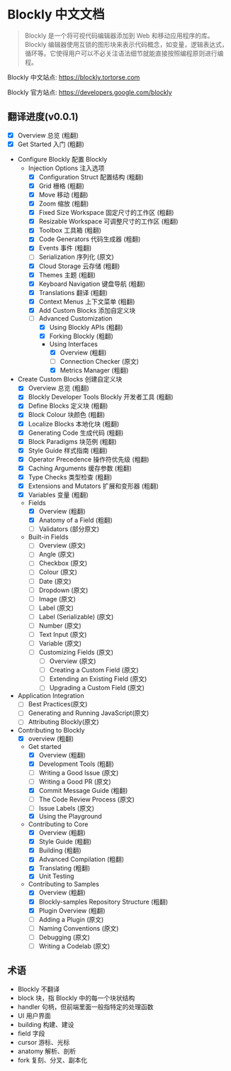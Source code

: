 # Blockly 中文文档

> Blockly 是一个将可视代码编辑器添加到 Web 和移动应用程序的库。 Blockly 编辑器使用互锁的图形块来表示代码概念，如变量，逻辑表达式，循环等。它使得用户可以不必关注语法细节就能直接按照编程原则进行编程。

Blockly 中文站点: <https://blockly.tortorse.com>

Blockly 官方站点: <https://developers.google.com/blockly>

## 翻译进度(v0.0.1)

- [x] Overview 总览 (粗翻)
- [x] Get Started 入门 (粗翻)
- Configure Blockly 配置 Blockly
  - Injection Options 注入选项
    - [x] Configuration Struct 配置结构 (粗翻)
    - [x] Grid 栅格 (粗翻)
    - [x] Move 移动 (粗翻)
    - [x] Zoom 缩放 (粗翻)
    - [x] Fixed Size Workspace 固定尺寸的工作区 (粗翻)
    - [x] Resizable Workspace 可调整尺寸的工作区 (粗翻)
    - [x] Toolbox 工具箱 (粗翻)
    - [x] Code Generators 代码生成器 (粗翻)
    - [x] Events 事件 (粗翻)
    - [ ] Serialization 序列化 (原文)
    - [x] Cloud Storage 云存储 (粗翻)
    - [x] Themes 主题 (粗翻)
    - [x] Keyboard Navigation 键盘导航 (粗翻)
    - [x] Translations 翻译 (粗翻)
    - [x] Context Menus 上下文菜单 (粗翻)
    - [x] Add Custom Blocks 添加自定义块
    - [ ] Advanced Customization
      - [x] Using Blockly APIs (粗翻)
      - [x] Forking Blockly (粗翻)
      - Using Interfaces
        - [x] Overview (粗翻)
        - [ ] Connection Checker (原文)
        - [x] Metrics Manager (粗翻)
- Create Custom Blocks 创建自定义块
  - [x] Overview 总览 (粗翻)
  - [x] Blockly Developer Tools Blockly 开发者工具 (粗翻) 
  - [x] Define Blocks 定义块 (粗翻) 
  - [x] Block Colour 块颜色 (粗翻) 
  - [x] Localize Blocks 本地化块 (粗翻) 
  - [x] Generating Code 生成代码 (粗翻) 
  - [x] Block Paradigms 块范例 (粗翻) 
  - [x] Style Guide 样式指南 (粗翻) 
  - [x] Operator Precedence 操作符优先级 (粗翻) 
  - [x] Caching Arguments 缓存参数 (粗翻) 
  - [x] Type Checks 类型检查 (粗翻) 
  - [x] Extensions and Mutators 扩展和变形器 (粗翻) 
  - [x] Variables 变量 (粗翻)
  - Fields 
    - [x] Overview (粗翻) 
    - [x] Anatomy of a Field (粗翻) 
    - [ ] Validators (部分原文) 
  - Built-in Fields
    - [ ] Overview (原文)
    - [ ] Angle (原文)
    - [ ] Checkbox (原文)
    - [ ] Colour (原文)
    - [ ] Date (原文)
    - [ ] Dropdown (原文)
    - [ ] Image (原文)
    - [ ] Label (原文)
    - [ ] Label (Serializable) (原文)
    - [ ] Number (原文)
    - [ ] Text Input (原文)
    - [ ] Variable (原文) 
    - [ ] Customizing Fields (原文)
      - [ ] Overview (原文)
      - [ ] Creating a Custom Field (原文)
      - [ ] Extending an Existing Field (原文)
      - [ ] Upgrading a Custom Field (原文)
- Application Integration
  - [ ] Best Practices(原文)
  - [ ] Generating and Running JavaScript(原文)
  - [ ] Attributing Blockly(原文)
- Contributing to Blockly
  - [x] overview (粗翻)
  - Get started
    - [x] Overview (粗翻)
    - [x] Development Tools (粗翻)
    - [ ] Writing a Good Issue (原文)
    - [ ] Writing a Good PR (原文)
    - [x] Commit Message Guide (粗翻)
    - [ ] The Code Review Process (原文)
    - [ ] Issue Labels (原文)
    - [x] Using the Playground
  - Contributing to Core
    - [x] Overview (粗翻)
    - [x] Style Guide (粗翻)
    - [x] Building (粗翻)
    - [x] Advanced Compilation (粗翻)
    - [x] Translating (粗翻)
    - [x] Unit Testing
  - Contributing to Samples
    - [x] Overview (粗翻)
    - [x] Blockly-samples Repository Structure (粗翻)
    - [x] Plugin Overview (粗翻)
    - [ ] Adding a Plugin (原文)
    - [ ] Naming Conventions (原文)
    - [ ] Debugging (原文)
    - [ ] Writing a Codelab (原文)

## 术语

- Blockly 不翻译
- block 块，指 Blockly 中的每一个块状结构
- handler 句柄，但前端里面一般指特定的处理函数
- UI 用户界面
- building 构建、建设
- field 字段
- cursor 游标、光标
- anatomy 解析、剖析
- fork 复刻、分叉、副本化
